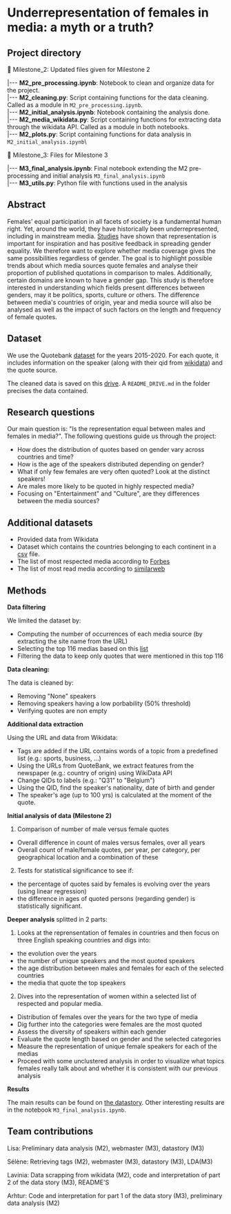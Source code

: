 # Underrepresentation of females in media: a myth or a truth?

## Project directory 

:file_folder: Milestone_2: Updated files given for Milestone 2

  |--- **M2_pre_processing.ipynb**: Notebook to clean and organize data for the project.\
  |--- **M2_cleaning.py**: Script containing functions for the data cleaning. Called as a module in `M2_pre_processing.ipynb`.\
  |--- **M2_initial_analysis.ipynb**: Notebook containing the analysis done.\
  |--- **M2_media_wikidata.py**: Script containing functions for extracting data through the wikidata API. Called as a module in both notebooks.\
  |--- **M2_plots.py**: Script containing functions for data analysis in `M2_initial_analysis.ipynb`\

:file_folder: Milestone_3: Files for Milestone 3

  |--- **M3_final_analysis.ipynb**: Final notebook extending the M2 pre-processing and initial analysis `M3_final_analysis.ipynb`\
  |--- **M3_utils.py**: Python file with functions used in the analysis

## Abstract 

Females' equal participation in all facets of society is a fundamental human right. Yet, around the world, they have historically been underrepresented, including in mainstream media. [Studies](https://www.tandfonline.com/doi/full/10.1080/23257962.2016.1260445) have shown that representation is important for inspiration and has positive feedback in spreading gender equality. We therefore want to explore whether media coverage gives the same possibilities regardless of gender.
The goal is to highlight possible trends about which media sources quote females and analyse their proportion of published quotations in comparison to males. Additionally, certain domains are known to have a gender gap. This study is therefore interested in understanding which fields present differences between genders, may it be politics, sports, culture or others. The difference between media's countries of origin, year and media source will also be analysed as well as the impact of such factors on the length and frequency of female quotes.

## Dataset

We use the Quotebank [dataset](https://zenodo.org/record/4277311) for the years 2015-2020. For each quote, it includes information on the speaker (along with their qid from [wikidata](https://www.wikidata.org/wiki/Wikidata:Main_Page)) and the quote source.

The cleaned data is saved on this [drive](https://drive.google.com/drive/folders/1bP67GGJyPXD7bCr5c6f7O2fM40AWpXJN?usp=sharing). A `README_DRIVE.md` in the folder precises the data contained.

## Research questions 

Our main question is: "Is the representation equal between males and females in media?". The following questions guide us through the project:

- How does the distribution of quotes based on gender vary across countries and time?
- How is the age of the speakers distributed depending on gender?
- What if only few females are very often quoted? Look at the distinct speakers!
- Are males more likely to be quoted in highly respected media?
- Focusing on "Entertainment" and "Culture", are they differences between the media sources?

## Additional datasets

- Provided data from Wikidata 
- Dataset which contains the countries belonging to each continent in a [csv](https://github.com/dbouquin/IS_608/blob/master/NanosatDB_munging/Countries-Continents.csv) file. 
- The list of most respected media according to [Forbes](https://www.forbes.com/sites/berlinschoolofcreativeleadership/2017/02/01/10-journalism-brands-where-you-will-find-real-facts-rather-than-alternative-facts/?sh=1c18e04de9b5)
- The list of most read media according to [similarweb](https://www.similarweb.com/top-websites/category/news-and-media/)

## Methods 

**Data filtering**

We limited the dataset by:
- Computing the number of occurrences of each media source (by extracting the site name from the URL)
- Selecting the top 116 medias based on this [list](https://www.4imn.com/top200/)
- Filtering the data to keep only quotes that were mentioned in this top 116

**Data cleaning:**

The data is cleaned by: 
- Removing "None" speakers 
- Removing speakers having a low porbability (50% threshold)
- Verifying quotes are non empty 

**Additional data extraction**

Using the URL and data from Wikidata: 
- Tags are added if the URL contains words of a topic from a predefined list (e.g.: sports, business, ...)
- Using the URLs from QuoteBank, we extract features from the newspaper (e.g.: country of origin) using WikiData API
- Change QIDs to labels (e.g.: "Q31" to "Belgium")
- Using the QID, find the speaker's nationality, date of birth and gender
- The speaker's age (up to 100 yrs) is calculated at the moment of the quote.

**Initial analysis of data (Milestone 2)**

1. Comparison of number of male versus female quotes
- Overall difference in count of males versus females, over all years 
- Overall count of male/female quotes, per year, per category, per geographical location and a combination of these

2. Tests for statistical significance to see if:
- the percentage of quotes said by females is evolving over the years (using linear regression)
- the difference in ages of quoted persons (regarding gender) is statistically significant.

**Deeper analysis**
splitted in 2 parts: 

1. Looks at the reprensentation of females in countries and then focus on three English speaking countries and digs into:
- the evolution over the years
- the number of unique speakers and the most quoted speakers
- the age distribution between males and females for each of the selected countries
- the media that quote the top speakers

2. Dives into the representation of women within a selected list of respected and popular media. 
- Distribution of females over the years for the two type of media
- Dig further into the categories were females are the most quoted 
- Assess the diversity of speakers within each gender
- Evaluate the quote length based on gender and the selected categories
- Measure the representation of unique female speakers for each of the medias 
- Proceed with some unclustered analysis in order to visualize what topics females really talk about and whether it is consistent with our previous analysis

**Results**

The main results can be found on [the datastory](https://lisalrt.github.io/females-in-media/).
Other interesting results are in the notebook `M3_final_analysis.ipynb`.

## Team contributions 

Lisa: Preliminary data analysis (M2), webmaster (M3), datastory (M3)

Sélène: Retrieving tags (M2), webmaster (M3), datastory (M3), LDA(M3)

Lavinia: Data scrapping from wikidata (M2), code and interpretation of part 2 of the data story (M3), README'S

Arhtur: Code and interpretation for part 1 of the data story (M3), preliminary data analysis (M2)
